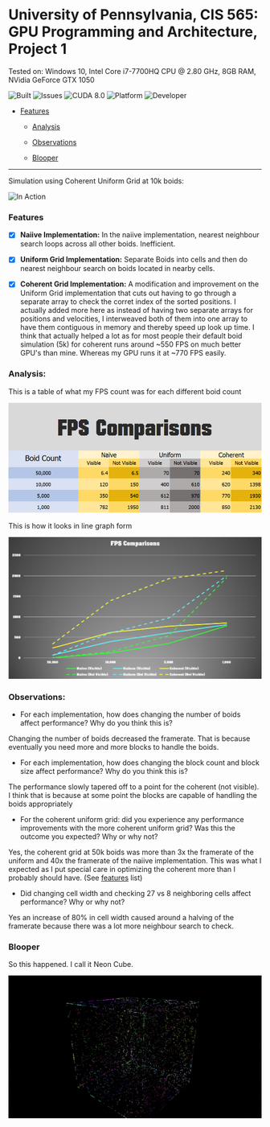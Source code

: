 # **University of Pennsylvania, CIS 565: GPU Programming and Architecture, Project 1**





Tested on: Windows 10, Intel Core i7-7700HQ CPU @ 2.80 GHz, 8GB RAM, NVidia GeForce GTX 1050

 ![Built](https://img.shields.io/appveyor/ci/gruntjs/grunt.svg) ![Issues](https://img.shields.io/github/issues-raw/badges/shields/website.svg) ![CUDA 8.0](https://img.shields.io/badge/CUDA-8.0-green.svg?style=flat)  ![Platform](https://img.shields.io/badge/platform-Desktop-bcbcbc.svg)  ![Developer](https://img.shields.io/badge/Developer-Youssef%20Victor-0f97ff.svg?style=flat)



 
 
- [Features](#features)



  - [Analysis](#analysis)
 


 

  - [Observations](#observations)



  - [Blooper](#blooper)
 

 

____________________________________________________


 
 



Simulation using Coherent Uniform Grid at 10k boids:

![In Action](/images/10k-boids.gif)





### Features



- [x] **Naiive Implementation:** 
In the naiive implementation, nearest neighbour search loops across all other boids. Inefficient.


- [x] **Uniform Grid Implementation:** 
Separate Boids into cells and then do nearest neighbour search on boids located in nearby cells.

- [x] **Coherent Grid Implementation:**
A modification and improvement on the Uniform Grid implementation that cuts out having to go through a separate array to check the 
corret index of the sorted positions. I actually added more here as instead of having two separate arrays for positions and velocities,
I interweaved both of them into one array to have them contiguous in memory and thereby speed up look up time. I think that actually
helped a lot as for most people their default boid simulation (5k) for coherent runs around ~550 FPS on much better GPU's than mine. Whereas
my GPU runs it at ~770 FPS easily.





### Analysis:



This is a table of what my FPS count was for each different boid count

![FPS](/images/fps-table.PNG)




This is how it looks in line graph form


![FPS](/images/fps-graph.PNG)






### Observations:

* For each implementation, how does changing the number of boids affect 
performance? Why do you think this is?

Changing the number of boids decreased the framerate. That is because eventually you need more and more blocks to handle the boids.



* For each implementation, how does changing the block count and block size 
affect performance? Why do you think this is?

The performance slowly tapered off to a point for the coherent (not visible). I think that is because at some point the blocks are capable of handling 
the boids appropriately


* For the coherent uniform grid: did you experience any performance improvements 
with the more coherent uniform grid? 
Was this the outcome you expected? 
Why or why not?

Yes, the coherent grid at 50k boids was more than 3x the framerate of the uniform and 40x the framerate of the naiive implementation.
This was what I expected as I put special care in optimizing the coherent more than I probably should have. (See [features](#features)
  list)


* Did changing cell width and checking 27 vs 8 neighboring cells affect performance? 
Why or why not?


Yes an increase of 80% in cell width caused around a halving of the framerate because there was a lot more neighbour search to check.





### Blooper

So this happened. I call it Neon Cube.



![Neon Cube](/images/blooper-1.gif)



